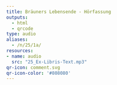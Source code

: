 ```yaml
---
title: Bräuners Lebensende - Hörfassung
outputs:
  - html
  - qrcode
type: audio
aliases:
  - /n/25/1a/
resources:
- name: audio
  src: "25_Ex-Libris-Text.mp3"
qr-icon: comment.svg
qr-icon-color: '#808080'
---
```

